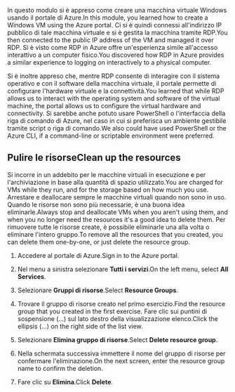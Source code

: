 <span data-ttu-id="2cb94-101">In questo modulo si è appreso come creare una macchina virtuale Windows usando il portale di Azure.</span><span class="sxs-lookup"><span data-stu-id="2cb94-101">In this module, you learned how to create a Windows VM using the Azure portal.</span></span> <span data-ttu-id="2cb94-102">Ci si è quindi connessi all'indirizzo IP pubblico di tale macchina virtuale e si è gestita la macchina tramite RDP.</span><span class="sxs-lookup"><span data-stu-id="2cb94-102">You then connected to the public IP address of the VM and managed it over RDP.</span></span> <span data-ttu-id="2cb94-103">Si è visto come RDP in Azure offre un'esperienza simile all'accesso interattivo a un computer fisico.</span><span class="sxs-lookup"><span data-stu-id="2cb94-103">You discovered how RDP in Azure provides a similar experience to logging on interactively to a physical computer.</span></span>

<span data-ttu-id="2cb94-104">Si è inoltre appreso che, mentre RDP consente di interagire con il sistema operativo e con il software della macchina virtuale, il portale permette di configurare l'hardware virtuale e la connettività.</span><span class="sxs-lookup"><span data-stu-id="2cb94-104">You learned that while RDP allows us to interact with the operating system and software of the virtual machine, the portal allows us to configure the virtual hardware and connectivity.</span></span> <span data-ttu-id="2cb94-105">Si sarebbe anche potuto usare PowerShell o l'interfaccia della riga di comando di Azure, nel caso in cui si preferisca un ambiente gestibile tramite script o riga di comando.</span><span class="sxs-lookup"><span data-stu-id="2cb94-105">We also could have used PowerShell or the Azure CLI, if a command-line or scriptable environment were preferred.</span></span>

## <a name="clean-up-the-resources"></a><span data-ttu-id="2cb94-106">Pulire le risorse</span><span class="sxs-lookup"><span data-stu-id="2cb94-106">Clean up the resources</span></span>

<span data-ttu-id="2cb94-107">Si incorre in un addebito per le macchine virtuali in esecuzione e per l'archiviazione in base alla quantità di spazio utilizzato.</span><span class="sxs-lookup"><span data-stu-id="2cb94-107">You are charged for VMs while they run, and for the storage based on how much you use.</span></span> <span data-ttu-id="2cb94-108">Arrestare e deallocare sempre le macchine virtuali quando non sono in uso. Quando le risorse non sono più necessarie, è una buona idea eliminarle.</span><span class="sxs-lookup"><span data-stu-id="2cb94-108">Always stop and deallocate VMs when you aren't using them, and when you no longer need the resources it's a good idea to delete them.</span></span> <span data-ttu-id="2cb94-109">Per rimuovere tutte le risorse create, è possibile eliminarle una alla volta o eliminare l'intero gruppo.</span><span class="sxs-lookup"><span data-stu-id="2cb94-109">To remove all the resources that you created, you can delete them one-by-one, or just delete the resource group.</span></span>

1. <span data-ttu-id="2cb94-110">Accedere al portale di Azure.</span><span class="sxs-lookup"><span data-stu-id="2cb94-110">Sign in to the Azure portal.</span></span>

1. <span data-ttu-id="2cb94-111">Nel menu a sinistra selezionare **Tutti i servizi**.</span><span class="sxs-lookup"><span data-stu-id="2cb94-111">On the left menu, select **All Services**.</span></span>

1. <span data-ttu-id="2cb94-112">Selezionare **Gruppi di risorse**.</span><span class="sxs-lookup"><span data-stu-id="2cb94-112">Select **Resource Groups**.</span></span>

1. <span data-ttu-id="2cb94-113">Trovare il gruppo di risorse creato nel primo esercizio.</span><span class="sxs-lookup"><span data-stu-id="2cb94-113">Find the resource group that you created in the first exercise.</span></span> <span data-ttu-id="2cb94-114">Fare clic sui puntini di sospensione (...) sul lato destro della visualizzazione elenco.</span><span class="sxs-lookup"><span data-stu-id="2cb94-114">Click the ellipsis (...) on the right side of the list view.</span></span>

1. <span data-ttu-id="2cb94-115">Selezionare **Elimina gruppo di risorse**.</span><span class="sxs-lookup"><span data-stu-id="2cb94-115">Select **Delete resource group**.</span></span>

1. <span data-ttu-id="2cb94-116">Nella schermata successiva immettere il nome del gruppo di risorse per confermare l'eliminazione.</span><span class="sxs-lookup"><span data-stu-id="2cb94-116">On the next screen, enter the resource group name to confirm the deletion.</span></span>

1. <span data-ttu-id="2cb94-117">Fare clic su **Elimina**.</span><span class="sxs-lookup"><span data-stu-id="2cb94-117">Click **Delete**.</span></span>
